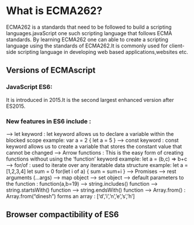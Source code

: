 # What is ECMA262?

ECMA262 is a standards that need to be followed to build a scripting languages.javaScript one such scripting language that follows ECMA standards. By learning ECMA262 one can able to create a scripting language using the standards of ECMA262.It is commonly used for client-side scripting language in developing web based applications,websites etc.

## Versions of ECMAscript

### JavaScript ES6:

It is introduced in 2015.It is the second largest enhanced version after ES2015.

### New features in ES6 include :

--> let keyword : let keyword allows us to declare a variable within the blocked scope
example:
	var a = 2
	{
	let a = 5
	}
--> const keyword : const keyword allows us to create a variable that stores the constant value that cannot be changed
--> Arrow functions : This is the easy form of creating functions without using the ‘function’ keyword
example:
let a = (b,c) => b+c
-->  for/of : used to iterate over any iteratable data structure
example:
	let a = [1,2,3,4]
	let sum = 0
	for(let i of a)
	{
	sum = sum+i
	} 
--> Promises
--> rest arguments (...args)
--> map object
--> set object
--> default parameters to the function : function(a,b=19)
--> string.includes() function
--> string.startsWith() function
--> string.endsWith() function
--> Array.from() : Array.from(“dinesh”) forms an array : [‘d’,’i’,’n’,’e’,’s’,’h’]

## Browser compactibility of ES6
